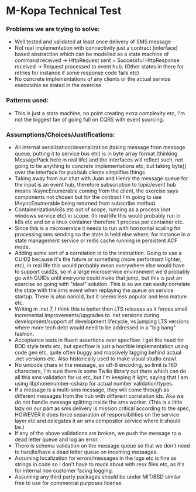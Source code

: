 # M-Kopa Technical Test

### Problems we are trying to solve:

- Well tested and validated at least once delivery of SMS message
- Not real implementation with connectivity just a contract (interface) based abstraction which can be modelled as a state machine of command received -> HttpRequest sent + Successful HttpResponse received -> Request processed to event hub. (Other states in there for retries for instance if some response code fails etc)
- No concrete implementations of any clients or the actual service executable as stated in the exercise 

### Patterns used:

- This is just a state machine, no point creating extra complexity etc, I'm not the biggest fan of going full on CQRS with event sourcing.

### Assumptions/Choices/Justifications:

- All internal serialization/deserialization (taking message from message queue, putting it to service bus etc) is in byte array format (thinking MessagePack here in real life) and the interfaces will reflect such, not going to tie anything to concrete implementations etc, but taking byte[] over the interface for pub/sub clients simplifies things 
- Taking away from our chat with Juan and Henry the message queue for the input is an event hub, therefore subscription to topic/event hub means IAsyncEnumerable coming from the client, the exercise says components not chosen but for the contract I'm going to use IAsyncEnumerable being returned from subscribe method.
- Containerization/k8s etc out of scope, running as a process (not windows service etc) in scope. (In real life this would probably run in k8s etc and on a linux container therefore 1 process per container etc.
- Since this is a microservice it needs to run with horizontal scaling for processing sms sending so the state is held else where, for instance in a state management service or redis cache running in persistent AOF mode.
- Adding some sort of a correlation id to the instruction. Going to use a CUID2 because it's the future or something (more performant lighter, etc), in real life this would probably mean everywhere else would have to support cuid2s, so in a large microservice environment we'd probably go with GUIDs until everyone could make that jump, but this is just an exercise so going with "ideal" solution. This is so we can easily correlate the state with the sms event when replaying the queue on service startup. There is also nanoId, but it seems less popular and less mature etc.
- Writing in .net 7, I think this is better then LTS releases as it forces small incremental improvements/upgrades to .net versions during development/support of development lifecycle, vs jumping LTS versions where more tech debt would need to be addressed in a "big bang" fashion.
- Acceptance tests in fluent assertions over specflow. I get the need for BDD style tests etc, but specflow is just a horrible implementation using code gen etc, quite often buggy and massively lagging behind actual .net versions etc. Also historically used to make visual studio crawl.
- No unicode chars in the message, so utf-8 encoding, so limit is 160 characters, I'm sure there is some Twilio library out there which can do all this sms validation for us etc, but I'm keeping it light, saying that I am using libphonenumber-csharp for actual number validation/types.
- If a message is a multi-sms message, they will come through as different messages from the hub with different correlation ids. Aka we do not handle message splitting inside the sms worker. (This is a little lazy on our part as sms delivery is mission critical according to the spec, HOWEVER it does force separation of responsibilities on the service layer etc and delegates it an sms compositor service where it should be.)
- If any of the above validations are broken, we push the message to a dead letter queue and log an error. 
- There is schema validation on the message queue so that we don't need to handle/have a dead letter queue on incoming messages.
- Assuming localization for errors/messages in the logs etc is fine as strings in code so I don't have to muck about with resx files etc, as it's for internal non customer facing logging.
- Assuming any third party packages should be under MIT/BSD similar free to use for commercial purposes license.